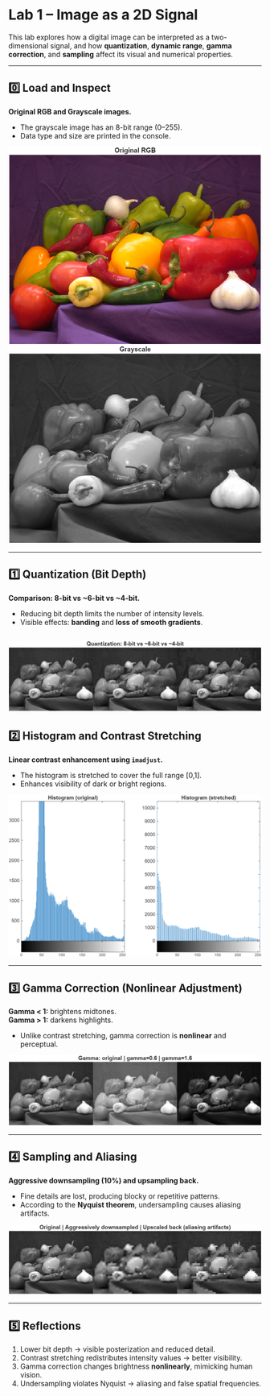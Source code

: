 # Lab 1 – Image as a 2D Signal

This lab explores how a digital image can be interpreted as a two-dimensional signal, and how **quantization**, **dynamic range**, **gamma correction**, and **sampling** affect its visual and numerical properties.

---

## 0️⃣ Load and Inspect
**Original RGB and Grayscale images.**  
- The grayscale image has an 8-bit range (0–255).  
- Data type and size are printed in the console.

![Original RGB](Figures/Figure_1.png)
![Gray Scale](Figures/Figure_2.png)

---

## 1️⃣ Quantization (Bit Depth)
**Comparison: 8-bit vs ~6-bit vs ~4-bit.**  
- Reducing bit depth limits the number of intensity levels.  
- Visible effects: **banding** and **loss of smooth gradients**.

![Quantization](Figures/Figure_3.png)
---

## 2️⃣ Histogram and Contrast Stretching
**Linear contrast enhancement using `imadjust`.**  
- The histogram is stretched to cover the full range [0,1].  
- Enhances visibility of dark or bright regions.

![Histogram differences](Figures/Figure_4.png)

---

## 3️⃣ Gamma Correction (Nonlinear Adjustment)
**Gamma < 1:** brightens midtones.  
**Gamma > 1:** darkens highlights.  
- Unlike contrast stretching, gamma correction is **nonlinear** and perceptual.

![Gamma differences](Figures/Figure_6.png)

---

## 4️⃣ Sampling and Aliasing
**Aggressive downsampling (10%) and upsampling back.**  
- Fine details are lost, producing blocky or repetitive patterns.  
- According to the **Nyquist theorem**, undersampling causes aliasing artifacts.

![Sampling](Figures/Figure_7.png)

---

## 5️⃣ Reflections
1. Lower bit depth → visible posterization and reduced detail.  
2. Contrast stretching redistributes intensity values → better visibility.  
3. Gamma correction changes brightness **nonlinearly**, mimicking human vision.  
4. Undersampling violates Nyquist → aliasing and false spatial frequencies.

